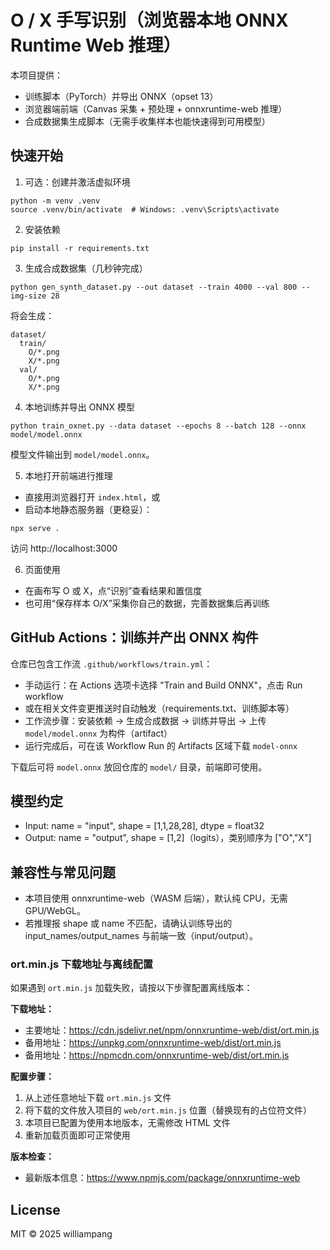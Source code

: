 # O / X 手写识别（浏览器本地 ONNX Runtime Web 推理）

本项目提供：
- 训练脚本（PyTorch）并导出 ONNX（opset 13）
- 浏览器端前端（Canvas 采集 + 预处理 + onnxruntime-web 推理）
- 合成数据集生成脚本（无需手收集样本也能快速得到可用模型）

## 快速开始

1) 可选：创建并激活虚拟环境
```
python -m venv .venv
source .venv/bin/activate  # Windows: .venv\Scripts\activate
```

2) 安装依赖
```
pip install -r requirements.txt
```

3) 生成合成数据集（几秒钟完成）
```
python gen_synth_dataset.py --out dataset --train 4000 --val 800 --img-size 28
```
将会生成：
```
dataset/
  train/
    O/*.png
    X/*.png
  val/
    O/*.png
    X/*.png
```

4) 本地训练并导出 ONNX 模型
```
python train_oxnet.py --data dataset --epochs 8 --batch 128 --onnx model/model.onnx
```
模型文件输出到 `model/model.onnx`。

5) 本地打开前端进行推理
- 直接用浏览器打开 `index.html`，或
- 启动本地静态服务器（更稳妥）：
```
npx serve .
```
访问 http://localhost:3000

6) 页面使用
- 在画布写 O 或 X，点“识别”查看结果和置信度
- 也可用“保存样本 O/X”采集你自己的数据，完善数据集后再训练

## GitHub Actions：训练并产出 ONNX 构件

仓库已包含工作流 `.github/workflows/train.yml`：
- 手动运行：在 Actions 选项卡选择 "Train and Build ONNX"，点击 Run workflow
- 或在相关文件变更推送时自动触发（requirements.txt、训练脚本等）
- 工作流步骤：安装依赖 -> 生成合成数据 -> 训练并导出 -> 上传 `model/model.onnx` 为构件（artifact）
- 运行完成后，可在该 Workflow Run 的 Artifacts 区域下载 `model-onnx`

下载后可将 `model.onnx` 放回仓库的 `model/` 目录，前端即可使用。

## 模型约定

- Input: name = "input", shape = [1,1,28,28], dtype = float32
- Output: name = "output", shape = [1,2]（logits），类别顺序为 ["O","X"]

## 兼容性与常见问题

- 本项目使用 onnxruntime-web（WASM 后端），默认纯 CPU，无需 GPU/WebGL。
- 若推理报 shape 或 name 不匹配，请确认训练导出的 input_names/output_names 与前端一致（input/output）。

### ort.min.js 下载地址与离线配置

如果遇到 `ort.min.js` 加载失败，请按以下步骤配置离线版本：

**下载地址：**
- 主要地址：https://cdn.jsdelivr.net/npm/onnxruntime-web/dist/ort.min.js
- 备用地址：https://unpkg.com/onnxruntime-web/dist/ort.min.js
- 备用地址：https://npmcdn.com/onnxruntime-web/dist/ort.min.js

**配置步骤：**
1. 从上述任意地址下载 `ort.min.js` 文件
2. 将下载的文件放入项目的 `web/ort.min.js` 位置（替换现有的占位符文件）
3. 本项目已配置为使用本地版本，无需修改 HTML 文件
4. 重新加载页面即可正常使用

**版本检查：**
- 最新版本信息：https://www.npmjs.com/package/onnxruntime-web

## License

MIT © 2025 williampang